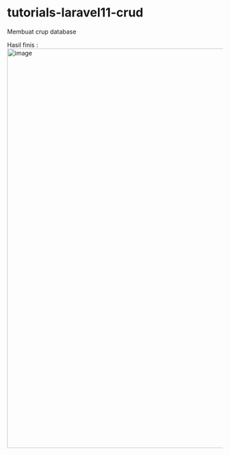 # tutorials-laravel11-crud
Membuat crup database


Hasil finis :
<img width="933" alt="image" src="https://github.com/IvenLagowan/tutorials-laravel11-crud/assets/94290469/e7af81be-697b-467d-8de9-2c22ecd1ea03">

